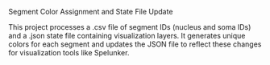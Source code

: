 Segment Color Assignment and State File Update

This project processes a .csv file of segment IDs (nucleus and soma IDs) and a .json state file containing visualization layers. It generates unique colors for each segment and updates the JSON file to reflect these changes for visualization tools like Spelunker.
